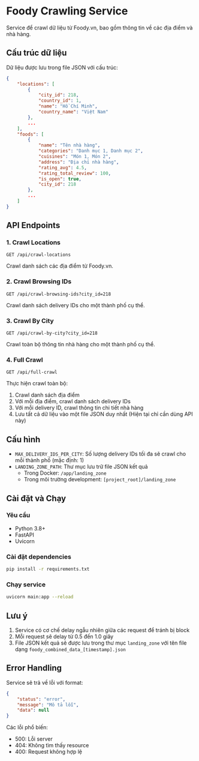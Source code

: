 # Foody Crawling Service

Service để crawl dữ liệu từ Foody.vn, bao gồm thông tin về các địa điểm và nhà hàng.

## Cấu trúc dữ liệu

Dữ liệu được lưu trong file JSON với cấu trúc:
```json
{
    "locations": [
        {
            "city_id": 218,
            "country_id": 1,
            "name": "Hồ Chí Minh",
            "country_name": "Việt Nam"
        },
        ...
    ],
    "foods": [
        {
            "name": "Tên nhà hàng",
            "categories": "Danh mục 1, Danh mục 2",
            "cuisines": "Món 1, Món 2",
            "address": "Địa chỉ nhà hàng",
            "rating_avg": 4.5,
            "rating_total_review": 100,
            "is_open": true,
            "city_id": 218
        },
        ...
    ]
}
```

## API Endpoints

### 1. Crawl Locations
```http
GET /api/crawl-locations
```
Crawl danh sách các địa điểm từ Foody.vn.

### 2. Crawl Browsing IDs
```http
GET /api/crawl-browsing-ids?city_id=218
```
Crawl danh sách delivery IDs cho một thành phố cụ thể.

### 3. Crawl By City
```http
GET /api/crawl-by-city?city_id=218
```
Crawl toàn bộ thông tin nhà hàng cho một thành phố cụ thể.

### 4. Full Crawl
```http
GET /api/full-crawl
```
Thực hiện crawl toàn bộ:
1. Crawl danh sách địa điểm
2. Với mỗi địa điểm, crawl danh sách delivery IDs
3. Với mỗi delivery ID, crawl thông tin chi tiết nhà hàng
4. Lưu tất cả dữ liệu vào một file JSON duy nhất (Hiện tại chỉ cần dùng API này)

## Cấu hình

- `MAX_DELIVERY_IDS_PER_CITY`: Số lượng delivery IDs tối đa sẽ crawl cho mỗi thành phố (mặc định: 1)
- `LANDING_ZONE_PATH`: Thư mục lưu trữ file JSON kết quả
  - Trong Docker: `/app/landing_zone`
  - Trong môi trường development: `[project_root]/landing_zone`

## Cài đặt và Chạy

### Yêu cầu
- Python 3.8+
- FastAPI
- Uvicorn

### Cài đặt dependencies
```bash
pip install -r requirements.txt
```

### Chạy service
```bash
uvicorn main:app --reload
```

## Lưu ý

1. Service có cơ chế delay ngẫu nhiên giữa các request để tránh bị block
2. Mỗi request sẽ delay từ 0.5 đến 1.0 giây
3. File JSON kết quả sẽ được lưu trong thư mục `landing_zone` với tên file dạng `foody_combined_data_[timestamp].json`

## Error Handling

Service sẽ trả về lỗi với format:
```json
{
    "status": "error",
    "message": "Mô tả lỗi",
    "data": null
}
```

Các lỗi phổ biến:
- 500: Lỗi server
- 404: Không tìm thấy resource
- 400: Request không hợp lệ
